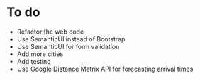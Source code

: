 # To do

- Refactor the web code
- Use SemanticUI instead of Bootstrap
- Use SemanticUI for form validation
- Add more cities
- Add testing
- Use Google Distance Matrix API for forecasting arrival times